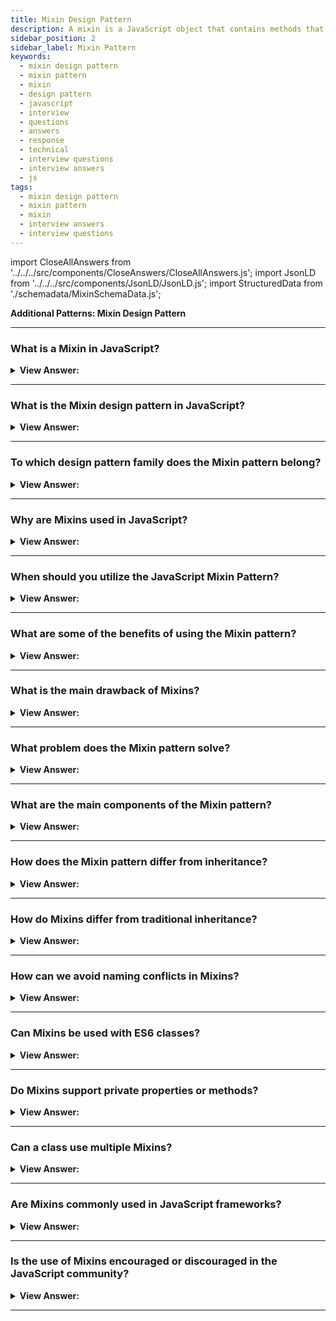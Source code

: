 ```yaml
---
title: Mixin Design Pattern
description: A mixin is a JavaScript object that contains methods that other classes can use without inheriting from it. JavaScript Frontend Phone Interview Questions
sidebar_position: 2
sidebar_label: Mixin Pattern
keywords:
  - mixin design pattern
  - mixin pattern
  - mixin
  - design pattern
  - javascript
  - interview
  - questions
  - answers
  - response
  - technical
  - interview questions
  - interview answers
  - js
tags:
  - mixin design pattern
  - mixin pattern
  - mixin
  - interview answers
  - interview questions
---
```


import CloseAllAnswers from '../../../src/components/CloseAnswers/CloseAllAnswers.js';
import JsonLD from '../../../src/components/JsonLD/JsonLD.js';
import StructuredData from './schemadata/MixinSchemaData.js';

<JsonLD data={StructuredData} />

<head>
  <title>Mixin Design Pattern | JavaScript Interview Questions</title>
</head>

**Additional Patterns: Mixin Design Pattern**

<CloseAllAnswers />

---

### What is a Mixin in JavaScript?

<details>
  <summary><strong>View Answer:</strong></summary>
  <div>
  <div><strong>Interview Response:</strong> A Mixin in JavaScript is a technique that allows objects to borrow or inherit functionality from others, enabling multiple inheritance by combining properties or methods from multiple sources into a single object.
  </div><br />
  <div><strong className="codeExample">Code Example:</strong><br /><br />

  <div></div>

Here's an example of a Mixin in JavaScript:

```javascript
let sayMixin = {
    sayHi() {
        console.log(`Hello ${this.name}`);
    },
    sayBye() {
        console.log(`Bye ${this.name}`);
    }
};

class User {
    constructor(name) {
        this.name = name;
    }
}

// Copy the methods
Object.assign(User.prototype, sayMixin);

// Now User can say Hi and Bye
let user = new User("John");
user.sayHi();  // Output: Hello John
user.sayBye(); // Output: Bye John
```

In this example, the `sayMixin` object contains two methods: `sayHi` and `sayBye`. These methods are copied into the `User` class using `Object.assign`, so now instances of `User` can use the `sayHi` and `sayBye` methods. This demonstrates the use of a Mixin to "mix in" functionality from another object.

  </div>
  </div>
</details>

---

### What is the Mixin design pattern in JavaScript?

<details className='answer'>
  <summary>
    <strong>View Answer:</strong>
  </summary>
  <div>
    <div>
      <strong>Interview Response:</strong> The Mixin design pattern in JavaScript involves the dynamic inheritance of methods and properties from one object to another to achieve code reuse and composition.<br/>
    </div>
    <div>
      <strong>Technical Response:</strong> A mixin is a JavaScript object with methods that other classes can use without inheriting it. In other words, a mixin provides methods for implementing a specific behavior, but we don't use it on its own; instead, we use it to add the behavior to other classes.<br/>
    </div>
    <div>
</div><br />
  <div><strong className="codeExample">Code Example:</strong><br /><br />

<img src="/img/mixin-pattern.png" /><br /><br/>

```js
// ES2015+ keywords/syntax used: class, constructor, const

class Person {
  constructor(firstName, lastName) {
    this.firstName = firstName;
    this.lastName = lastName;
    this.gender = 'male';
  }
}

// a new instance of Person can then easily be created as follows:
const clark = new Person('Clark', 'Kent');

// ES2015+ keywords/syntax used: class, constructor, extends super, const
class Superhero extends Person {
  constructor(firstName, lastName, powers) {
    // Invoke the superclass constructor
    super(firstName, lastName);
    this.powers = powers;
  }
}

// A new instance of Superher gets created as follows

const SuperMan = new Superhero('Clark', 'Kent', ['flight', 'heat-vision']);
console.log(SuperMan);

/* Outputs Person attributes as well as powers

Superhero {
  firstName: 'Clark',
  lastName: 'Kent',
  gender: 'male',
  powers: [ 'flight', 'heat-vision' ]
}

*/
```

<strong className="codeExample">Code Example:</strong>Mixins<br /><br />

<div>In JavaScript, we can look at inheriting from Mixins to collect functionality through extension. Each new class we define can have a superclass from which it can inherit methods and properties. Classes can also determine their properties and methods, and we can leverage this fact to promote function re-use.<br /><br /></div>

```js
// ES2015+ keywords/syntax used: class, constructor, extends, const, arrow functions

// Define a simple Car constructor
class Car {
  constructor({ model, color }) {
    this.model = model || 'no model provided';
    this.color = color || 'no colour provided';
  }
}

// Mixin
const Mixin = (superclass) =>
  class extends superclass {
    driveForward() {
      console.log('drive forward');
    }
    driveBackward() {
      console.log('drive backward');
    }
    driveSideways() {
      console.log('drive sideways');
    }
  };

class MyCar extends Mixin(Car) {}

// Create a new Car
const myCar = new MyCar({
  model: 'Ford Escort',
  color: 'blue',
});

// Test to make sure we now have access to the methods
myCar.driveForward();
myCar.driveBackward();

// Outputs:
// drive forward
// drive backward

const mySportsCar = new MyCar({
  model: 'Porsche',
  color: 'red',
});

mySportsCar.driveSideways();

// Outputs:
// drive sideways
```

</div>
<br />
  </div>
</details>

---

### To which design pattern family does the Mixin pattern belong?

<details className='answer'>
  <summary>
    <strong>View Answer:</strong>
  </summary>
  <div>
    <div>
      <strong>Interview Response:</strong> The Mixin pattern is a structural design pattern. It belongs to a family of patterns that deal with how classes and objects are composed to form larger structures. Some other structural patterns are Adapter, Bridge, Composite, Decorator, Facade, Flyweight and Proxy.
<br/>
    </div>
  </div>
</details>

---

### Why are Mixins used in JavaScript?

<details>
  <summary><strong>View Answer:</strong></summary>
  <div>
  <div><strong>Interview Response:</strong> Mixins are used to share functionality among different classes, reducing redundancy and promoting code reuse.
  </div>
  </div>
</details>

---

### When should you utilize the JavaScript Mixin Pattern?

<details className='answer'>
  <summary>
    <strong>View Answer:</strong>
  </summary>
  <div>
    <div>
      <strong>Interview Response:</strong> You should use the Mixin pattern when you want to add multiple behaviors to a class without inheritance.
<br/>
    </div>
    <br/>
    <div>
      <strong>Technical Response:</strong> You should use the Mixin pattern when you want to add multiple behaviors to a class without inheritance. For example, you can use mixins to add event-handling, logging, validation or other features to a class. Mixins are useful when you want to reuse code across different classes that do not share a common ancestor.
<br/>
    </div>
  </div>
</details>

---

### What are some of the benefits of using the Mixin pattern?

<details className='answer'>
  <summary>
    <strong>View Answer:</strong>
  </summary>
  <div>
    <div>
      <strong>Interview Response:</strong> The Mixin pattern allows for code reuse and makes it easier to add functionality to an object without having to modify its original implementation. It also allows for greater flexibility and easier maintenance of the code.
    </div>
    <br/>
    <div>
      <strong>Technical Response:</strong>
<br/>
    </div><br/>
  </div>

**Some of the benefits of using the Mixin pattern are:**

- It reduces code duplication and increases reusability.
- It allows adding multiple behaviors to a class without inheritance.
- It provides flexibility and modularity for composing classes.
- It avoids conflicts with existing class methods by using proper naming conventions.

</details>

---

### What is the main drawback of Mixins?

<details className='answer'>
  <summary>
    <strong>View Answer:</strong>
  </summary>
  <div>
    <div>
      <strong>Interview Response:</strong> The main drawback is the potential for naming collisions, since Mixins can inadvertently overwrite existing methods in a class. The Mixin pattern can make the code more complex and harder to understand, especially if the mixin objects are not well-documented or if there are conflicts between the mixin and target objects.
    </div>
    <br/>
  </div>
</details>

---

### What problem does the Mixin pattern solve?

<details className='answer'>
  <summary>
    <strong>View Answer:</strong>
  </summary>
  <div>
    <div>
      <strong>Interview Response:</strong> The Mixin pattern in JavaScript allows for code reuse by adding properties or methods from one object into another, solving the problem of multiple inheritance, which isn't natively supported in JavaScript.
    </div>
    <br />
  <div><strong className="codeExample">Code Example:</strong><br /><br />

  <div></div>

```javascript
// Define the mixin
let swimMixin = {
    swim: function() {
        return "I can swim!";
    }
};

// Define an object
let duck = {
    name: 'Donald',
    age: 5
};

// Apply the mixin to the object
Object.assign(duck, swimMixin);

console.log(duck.swim()); // Outputs: "I can swim!"
```

In this example, the `swimMixin` is a mixin that defines a `swim` function. The `Object.assign` function is used to mix the `swimMixin` into the `duck` object, effectively giving the `duck` the ability to `swim`.

  </div>
  </div>
</details>

---

### What are the main components of the Mixin pattern?

<details className='answer'>
  <summary>
    <strong>View Answer:</strong>
  </summary>
  <div>
    <div>
      <strong>Interview Response:</strong> The main components of the Mixin pattern are the target object and the mixin object. The target object is the object that will receive the mixed-in functionality, and the mixin object is the object that provides the functionality.
    </div>
    <br/>
  </div>
</details>

---

### How does the Mixin pattern differ from inheritance?

<details className='answer'>
  <summary>
    <strong>View Answer:</strong>
  </summary>
  <div>
  <div>
      <strong>Interview Response:</strong> Inheritance creates a hierarchy of objects, while the Mixin pattern creates a flat set of objects with shared functionality.
    </div>
    <br/>
    <div>
      <strong>Technical Response:</strong> Inheritance is a way of creating a new object that inherits properties and methods from a parent object, while the Mixin pattern is a way of adding functionality to an object by mixing in the properties and methods of other objects.
    </div>
    <br/>
  </div>
</details>

---

### How do Mixins differ from traditional inheritance?

<details>
  <summary><strong>View Answer:</strong></summary>
  <div>
  <div><strong>Interview Response:</strong> Mixins enable multiple inheritance by injecting properties or methods into classes, unlike traditional inheritance, which is single and linear.
  </div>
  </div>
</details>

---

### How can we avoid naming conflicts in Mixins?

<details>
  <summary><strong>View Answer:</strong></summary>
  <div>
  <div><strong>Interview Response:</strong> Naming conflicts can be avoided by using unique, descriptive method names and carefully managing the integration of Mixins.
  </div>
  </div>
</details>

---

### Can Mixins be used with ES6 classes?

<details>
  <summary><strong>View Answer:</strong></summary>
  <div>
  <div><strong>Interview Response:</strong> Yes, Mixins can be used with ES6 classes, typically by defining a function that extends the class with the Mixin's methods.
  </div>
  </div>
</details>

---

### Do Mixins support private properties or methods?

<details>
  <summary><strong>View Answer:</strong></summary>
  <div>
  <div><strong>Interview Response:</strong> No, mixins don't inherently support private properties or methods. Privacy in JavaScript is generally achieved through closures or more recently, with private class fields and methods denoted by '#', which mixins can't directly utilize.
  </div>
  </div>
</details>

---

### Can a class use multiple Mixins?

<details>
  <summary><strong>View Answer:</strong></summary>
  <div>
  <div><strong>Interview Response:</strong> Yes, a class can incorporate multiple Mixins, thereby inheriting functionality from multiple sources.
  </div>
  </div>
</details>

---

### Are Mixins commonly used in JavaScript frameworks?

<details>
  <summary><strong>View Answer:</strong></summary>
  <div>
  <div><strong>Interview Response:</strong> Yes, mixins are commonly used in JavaScript frameworks like Vue.js for code reuse and modularization. However, with the advent of React Hooks and Vue Composition API, their usage is becoming less frequent.
  </div><br />
  <div><strong className="codeExample">Code Example:</strong><br /><br />

  <div></div>

Here is an example of using mixins in Vue.js:

```javascript
// Define a mixin object
var myMixin = {
    created: function () {
        this.hello()
    },
    methods: {
        hello: function () {
            console.log('Hello from mixin!')
        }
    }
}

// Define a component that uses this mixin
var Component = Vue.extend({
    mixins: [myMixin]
})

var component = new Component() // Logs "Hello from mixin!" when created
```

In this example, we've defined a mixin `myMixin` that has a lifecycle hook `created` and a method `hello`. When the `Component` that uses this mixin is created, it will automatically call the `hello` method and log the message "Hello from mixin!".

As for React, it doesn't natively support mixins, but similar functionality can be achieved using higher-order components (HOCs) or hooks. Here is an example of a React Hook:

```javascript
// Define a custom hook
function useHello() {
    React.useEffect(() => {
        console.log('Hello from hook!');
    }, []);

    // Other logic here...
}

// Use the custom hook in a component
function MyComponent() {
    useHello();

    return <h1>Hello World</h1>;
}
```

In this React example, the `useHello` hook logs "Hello from hook!" when the `MyComponent` is rendered. Hooks are a way to reuse stateful logic, not state itself, across components.

  </div>
  </div>
</details>

---

### Is the use of Mixins encouraged or discouraged in the JavaScript community?

<details>
  <summary><strong>View Answer:</strong></summary>
  <div>
  <div><strong>Interview Response:</strong> It depends. Some developers advocate for Mixins due to their reusability, while others argue they can lead to complex, hard-to-follow code.
  </div>
  </div>
</details>

---
